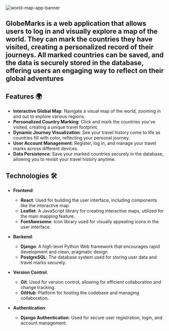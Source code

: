 ![world-map-app-banner](https://github.com/otahina/World-Map/assets/108225969/f7be9597-2189-44b9-a507-14b1c07bca64)

## GlobeMarks is a web application that allows users to log in and visually explore a map of the world. They can mark the countries they have visited, creating a personalized record of their journeys. All marked countries can be saved, and the data is securely stored in the database, offering users an engaging way to reflect on their global adventures

## Features 🌍

* **Interactive Global Map**: Navigate a visual map of the world, zooming in and out to explore various regions.
* **Personalized Country Marking**: Click and mark the countries you've visited, creating a unique travel footprint.
* **Dynamic Journey Visualization**: See your travel history come to life as countries fill with color, reflecting your personal journey.
* **User Account Management**: Register, log in, and manage your travel marks across different devices.
* **Data Persistence**: Save your marked countries securely in the database, allowing you to revisit your travel history anytime.

## Technologies 🛠️

* **Frontend**:
  * **React**: Used for building the user interface, including components like the interactive map.
  * **Leaflet**: A JavaScript library for creating interactive maps, utilized for the main mapping feature.
  * **FontAwesome**: Icon library used for visually appealing icons in the user interface.

* **Backend**:
  * **Django**: A high-level Python Web framework that encourages rapid development and clean, pragmatic design.
  * **PostgreSQL**: The database system used for storing user data and travel marks securely.

* **Version Control**:
  * **Git**: Used for version control, allowing for efficient collaboration and change tracking.
  * **GitHub**: Platform for hosting the codebase and managing collaboration.

* **Authentication**:
  * **Django Authentication**: Used for secure user registration, login, and account management.



